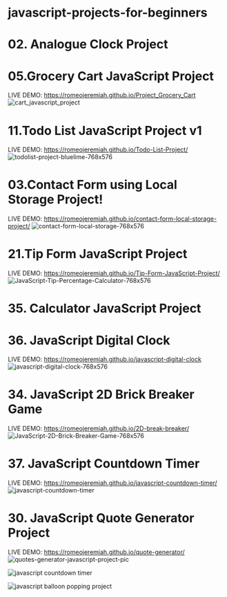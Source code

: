 # javascript-projects-for-beginners


# 02. Analogue Clock Project


# 05.Grocery Cart JavaScript Project
LIVE DEMO: https://romeojeremiah.github.io/Project_Grocery_Cart
![cart_javascript_project](https://user-images.githubusercontent.com/32854050/87674866-e3caab80-c776-11ea-9b7d-c25fe2c56a3c.jpg)

# 11.Todo List JavaScript Project v1
LIVE DEMO: https://romeojeremiah.github.io/Todo-List-Project/
![todolist-project-bluelime-768x576](https://user-images.githubusercontent.com/32854050/87674988-1674a400-c777-11ea-91f4-81ea2d54373f.png)

# 03.Contact Form using Local Storage Project!
LIVE DEMO: https://romeojeremiah.github.io/contact-form-local-storage-project/
![contact-form-local-storage-768x576](https://user-images.githubusercontent.com/32854050/87674990-170d3a80-c777-11ea-8345-305bab3a7087.png)

# 21.Tip Form JavaScript Project
LIVE DEMO: https://romeojeremiah.github.io/Tip-Form-JavaScript-Project/
![JavaScript-Tip-Percentage-Calculator-768x576](https://user-images.githubusercontent.com/32854050/87674992-18d6fe00-c777-11ea-85bc-193b75d74c79.png)

# 35. Calculator JavaScript Project


# 36. JavaScript Digital Clock
LIVE DEMO: https://romeojeremiah.github.io/javascript-digital-clock
![javascript-digital-clock-768x576](https://user-images.githubusercontent.com/32854050/87674994-196f9480-c777-11ea-8a9a-51a570ff0c72.png)

# 34. JavaScript 2D Brick Breaker Game
LIVE DEMO: https://romeojeremiah.github.io/2D-break-breaker/
![JavaScript-2D-Brick-Breaker-Game-768x576](https://user-images.githubusercontent.com/32854050/87675127-4328bb80-c777-11ea-9bcb-50e2b20f6251.png)

# 37. JavaScript Countdown Timer
LIVE DEMO: https://romeojeremiah.github.io/javascript-countdown-timer/
![javascript-countdown-timer](https://user-images.githubusercontent.com/32854050/87677477-188c3200-c77a-11ea-915a-2c67c885368f.png)

# 30. JavaScript Quote Generator Project
LIVE DEMO: https://romeojeremiah.github.io/quote-generator/
![quotes-generator-javascript-project-pic](https://user-images.githubusercontent.com/32854050/87677004-8edc6480-c779-11ea-8f38-0938ef77c953.png)


![javascript countdown timer](https://user-images.githubusercontent.com/32854050/87766569-a408d000-c819-11ea-8b36-3bbdbc67be8b.png)


![javascript balloon popping project](https://user-images.githubusercontent.com/32854050/87766574-a539fd00-c819-11ea-8cda-0eadf8d93a08.png)


